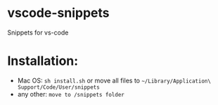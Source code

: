 # vscode-snippets

Snippets for vs-code

# Installation:

- Mac OS: `sh install.sh` or move all files to `~/Library/Application\ Support/Code/User/snippets`
- any other: `move to /snippets folder`
